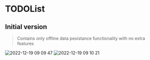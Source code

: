 # TODOList
## Initial version
> Contains only offline data pesistance functionality with no extra features

![2022-12-19 09 09 47](https://user-images.githubusercontent.com/85388413/208343104-9f1d9b07-f10f-4d06-9cc1-915709aa41b3.png)
![2022-12-19 09 10 21](https://user-images.githubusercontent.com/85388413/208343114-7b914d10-e759-449b-a7ff-dbba9190ba63.png)
